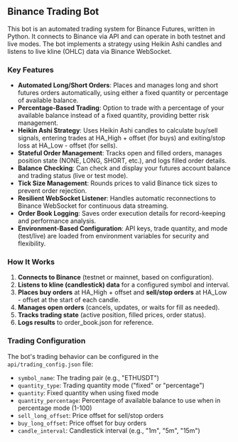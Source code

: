 ## Binance Trading Bot

This bot is an automated trading system for Binance Futures, written in Python. It connects to Binance via API and can operate in both testnet and live modes. The bot implements a strategy using Heikin Ashi candles and listens to live kline (OHLC) data via Binance WebSocket.

### Key Features

- **Automated Long/Short Orders**: Places and manages long and short futures orders automatically, using either a fixed quantity or percentage of available balance.
- **Percentage-Based Trading**: Option to trade with a percentage of your available balance instead of a fixed quantity, providing better risk management.
- **Heikin Ashi Strategy**: Uses Heikin Ashi candles to calculate buy/sell signals, entering trades at HA_High + offset (for buys) and exiting/stop loss at HA_Low - offset (for sells).
- **Stateful Order Management**: Tracks open and filled orders, manages position state (NONE, LONG, SHORT, etc.), and logs filled order details.
- **Balance Checking**: Can check and display your futures account balance and trading status (live or test mode).
- **Tick Size Management**: Rounds prices to valid Binance tick sizes to prevent order rejection.
- **Resilient WebSocket Listener**: Handles automatic reconnections to Binance WebSocket for continuous data streaming.
- **Order Book Logging**: Saves order execution details for record-keeping and performance analysis.
- **Environment-Based Configuration**: API keys, trade quantity, and mode (test/live) are loaded from environment variables for security and flexibility.

### How It Works

1. **Connects to Binance** (testnet or mainnet, based on configuration).
2. **Listens to kline (candlestick) data** for a configured symbol and interval.
3. **Places buy orders** at HA_High + offset and **sell/stop orders** at HA_Low - offset at the start of each candle.
4. **Manages open orders** (cancels, updates, or waits for fill as needed).
5. **Tracks trading state** (active position, filled prices, order status).
6. **Logs results** to order_book.json for reference.

### Trading Configuration

The bot's trading behavior can be configured in the `api/trading_config.json` file:

- `symbol_name`: The trading pair (e.g., "ETHUSDT")
- `quantity_type`: Trading quantity mode ("fixed" or "percentage")
- `quantity`: Fixed quantity when using fixed mode
- `quantity_percentage`: Percentage of available balance to use when in percentage mode (1-100)
- `sell_long_offset`: Price offset for sell/stop orders
- `buy_long_offset`: Price offset for buy orders
- `candle_interval`: Candlestick interval (e.g., "1m", "5m", "15m")
